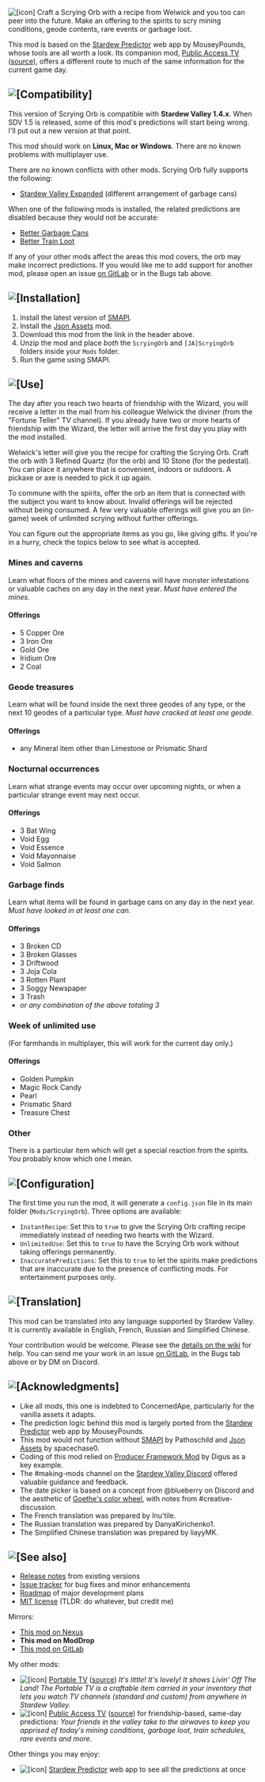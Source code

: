 ![[icon]](https://kdau.gitlab.io/ScryingOrb/icon.png) Craft a Scrying Orb with a recipe from Welwick and you too can peer into the future. Make an offering to the spirits to scry mining conditions, geode contents, rare events or garbage loot.

This mod is based on the [Stardew Predictor](https://mouseypounds.github.io/stardew-predictor/) web app by MouseyPounds, whose tools are all worth a look. Its companion mod, [Public Access TV](https://www.moddrop.com/stardew-valley/mods/757967-public-access-tv) ([source](https://gitlab.com/kdau/predictivemods/-/tree/master/PublicAccessTV)), offers a different route to much of the same information for the current game day.

## ![[Compatibility]](https://kdau.gitlab.io/headers/compatibility.png)

This version of Scrying Orb is compatible with **Stardew Valley 1.4.x**. When SDV 1.5 is released, some of this mod's predictions will start being wrong. I'll put out a new version at that point.

This mod should work on **Linux, Mac or Windows**. There are no known problems with multiplayer use.

There are no known conflicts with other mods. Scrying Orb fully supports the following:

* [Stardew Valley Expanded](https://www.nexusmods.com/stardewvalley/mods/3753) (different arrangement of garbage cans)

When one of the following mods is installed, the related predictions are disabled because they would not be accurate:

* [Better Garbage Cans](https://www.nexusmods.com/stardewvalley/mods/4171)
* [Better Train Loot](https://www.nexusmods.com/stardewvalley/mods/4234)

If any of your other mods affect the areas this mod covers, the orb may make incorrect predictions. If you would like me to add support for another mod, please open an issue [on GitLab](https://gitlab.com/kdau/predictivemods/-/issues) or in the Bugs tab above.

## ![[Installation]](https://kdau.gitlab.io/headers/installation.png)

1. Install the latest version of [SMAPI](https://smapi.io/).
1. Install the [Json Assets](https://www.nexusmods.com/stardewvalley/mods/1720) mod.
1. Download this mod from the link in the header above.
1. Unzip the mod and place *both* the `ScryingOrb` and `[JA]ScryingOrb` folders inside your `Mods` folder.
1. Run the game using SMAPI.

## ![[Use]](https://kdau.gitlab.io/headers/use.png)

The day after you reach two hearts of friendship with the Wizard, you will receive a letter in the mail from his colleague Welwick the diviner (from the "Fortune Teller" TV channel). If you already have two or more hearts of friendship with the Wizard, the letter will arrive the first day you play with the mod installed.

Welwick's letter will give you the recipe for crafting the Scrying Orb. Craft the orb with 3 Refined Quartz (for the orb) and 10 Stone (for the pedestal). You can place it anywhere that is convenient, indoors or outdoors. A pickaxe or axe is needed to pick it up again.

To commune with the spirits, offer the orb an item that is connected with the subject you want to know about. Invalid offerings will be rejected without being consumed. A few very valuable offerings will give you an (in-game) week of unlimited scrying without further offerings.

You can figure out the appropriate items as you go, like giving gifts. If you're in a hurry, check the topics below to see what is accepted.

### Mines and caverns

Learn what floors of the mines and caverns will have monster infestations or valuable caches on any day in the next year. *Must have entered the mines.*

#### Offerings

* 5 Copper Ore
* 3 Iron Ore
* Gold Ore
* Iridium Ore
* 2 Coal

### Geode treasures

Learn what will be found inside the next three geodes of any type, or the next 10 geodes of a particular type. *Must have cracked at least one geode.*

#### Offerings

* any Mineral item other than Limestone or Prismatic Shard

### Nocturnal occurrences

Learn what strange events may occur over upcoming nights, or when a particular strange event may next occur.

#### Offerings

* 3 Bat Wing
* Void Egg
* Void Essence
* Void Mayonnaise
* Void Salmon

### Garbage finds

Learn what items will be found in garbage cans on any day in the next year. *Must have looked in at least one can.*

#### Offerings

* 3 Broken CD
* 3 Broken Glasses
* 3 Driftwood
* 3 Joja Cola
* 3 Rotten Plant
* 3 Soggy Newspaper
* 3 Trash
* *or any combination of the above totaling 3*

### Week of unlimited use

(For farmhands in multiplayer, this will work for the current day only.)

#### Offerings

* Golden Pumpkin
* Magic Rock Candy
* Pearl
* Prismatic Shard
* Treasure Chest

### Other

There is a particular item which will get a special reaction from the spirits. You probably know which one I mean.

## ![[Configuration]](https://kdau.gitlab.io/headers/configuration.png)

The first time you run the mod, it will generate a `config.json` file in its main folder (`Mods/ScryingOrb`). Three options are available:

* `InstantRecipe`: Set this to `true` to give the Scrying Orb crafting recipe immediately instead of needing two hearts with the Wizard.
* `UnlimitedUse`: Set this to `true` to have the Scrying Orb work without taking offerings permanently.
* `InaccuratePredictions`: Set this to `true` to let the spirits make predictions that are inaccurate due to the presence of conflicting mods. For entertainment purposes only.

## ![[Translation]](https://kdau.gitlab.io/headers/translation.png)

This mod can be translated into any language supported by Stardew Valley. It is currently available in English, French, Russian and Simplified Chinese.

Your contribution would be welcome. Please see the [details on the wiki](https://stardewvalleywiki.com/Modding:Translations) for help. You can send me your work in an issue [on GitLab](https://gitlab.com/kdau/predictivemods/-/issues), in the Bugs tab above or by DM on Discord.

## ![[Acknowledgments]](https://kdau.gitlab.io/headers/acknowledgments.png)

* Like all mods, this one is indebted to ConcernedApe, particularly for the vanilla assets it adapts.
* The prediction logic behind this mod is largely ported from the [Stardew Predictor](https://mouseypounds.github.io/stardew-predictor/) web app by MouseyPounds.
* This mod would not function without [SMAPI](https://smapi.io/) by Pathoschild and [Json Assets](https://www.nexusmods.com/stardewvalley/mods/1720) by spacechase0.
* Coding of this mod relied on [Producer Framework Mod](https://www.nexusmods.com/stardewvalley/mods/4970) by Digus as a key example.
* The #making-mods channel on the [Stardew Valley Discord](https://discordapp.com/invite/StardewValley) offered valuable guidance and feedback.
* The date picker is based on a concept from @blueberry on Discord and the aesthetic of [Goethe's color wheel](https://commons.wikimedia.org/wiki/File:Goethe,_Farbenkreis_zur_Symbolisierung_des_menschlichen_Geistes-_und_Seelenlebens,_1809.jpg), with notes from #creative-discussion.
* The French translation was prepared by Inu'tile.
* The Russian translation was prepared by DanyaKirichenko1.
* The Simplified Chinese translation was prepared by liayyMK.

## ![[See also]](https://kdau.gitlab.io/headers/see-also.png)

* [Release notes](https://gitlab.com/kdau/predictivemods/-/blob/master/ScryingOrb/RELEASE-NOTES.md) from existing versions
* [Issue tracker](https://gitlab.com/kdau/predictivemods/-/issues) for bug fixes and minor enhancements
* [Roadmap](https://gitlab.com/kdau/predictivemods/-/blob/master/ROADMAP.md) of major development plans
* [MIT license](https://gitlab.com/kdau/predictivemods/-/blob/master/LICENSE) (TLDR: do whatever, but credit me)

Mirrors:

* [This mod on Nexus](https://www.nexusmods.com/stardewvalley/mods/5603)
* **This mod on ModDrop**
* [This mod on GitLab](https://gitlab.com/kdau/predictivemods/-/tree/master/ScryingOrb)

My other mods:

* ![[icon]](https://kdau.gitlab.io/PortableTV/icon.png) [Portable TV](https://www.moddrop.com/stardew-valley/mods/761325-portable-tv) ([source](https://gitlab.com/kdau/portabletv))
  *It's little! It's lovely! It shows Livin' Off The Land! The Portable TV is a craftable item carried in your inventory that lets you watch TV channels (standard and custom) from anywhere in Stardew Valley.*
* ![[icon]](https://kdau.gitlab.io/PublicAccessTV/icon.png) [Public Access TV](https://www.moddrop.com/stardew-valley/mods/757967-public-access-tv) ([source](https://gitlab.com/kdau/predictivemods/-/blob/master/PublicAccessTV)) for friendship-based, same-day predictions:
  *Your friends in the valley take to the airwaves to keep you apprised of today's mining conditions, garbage loot, train schedules, rare events and more.*

Other things you may enjoy:

* ![[icon]](https://mouseypounds.github.io/stardew-predictor/favicon_p.png) [Stardew Predictor](https://mouseypounds.github.io/stardew-predictor/) web app to see all the predictions at once
